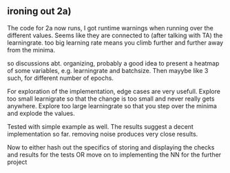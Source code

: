 ironing out 2a)
---

The code for 2a now runs, I got runtime warnings when running over the different values.
Seems like they are connected to (after talking with TA) the learningrate. too big learning
rate means you climb further and further away from the minima. 


so discussions abt. organizing, probably a good idea to present a heatmap of some variables,
e.g. learningrate and batchsize. Then mayybe like 3 such, for different number of epochs.

For exploration of the implementation, edge cases are very usefull. Explore too small learnigrate
so that the change is too small and never really gets anywhere. Explore too large learningrate so 
that you step over the minima and explode the values. 

Tested with simple example as well. The results suggest a decent implementation so far. removing noise 
produces very close results. 

Now to either hash out the specifics of storing and displaying the checks and results for the tests OR
move on to implementing the NN for the further project
